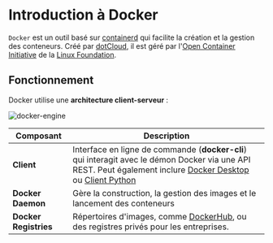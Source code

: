 # Introduction à Docker

`Docker` est un outil basé sur [containerd](https://containerd.io/) qui facilite la création et la gestion des conteneurs. Créé par [dotCloud](https://dotcloud.co.za/), il est géré par l'[Open Container Initiative](https://opencontainers.org/) de la [Linux Foundation](https://www.linuxfoundation.org/).

## Fonctionnement

Docker utilise une **architecture client-serveur** :

![docker-engine](/learning/docker/docker-engine.avif)

| Composant | Description |
|-----------|-------------|
| **Client** | Interface en ligne de commande (**docker-cli**) qui interagit avec le démon Docker via une API REST. Peut également inclure [Docker Desktop](https://docs.docker.com/desktop/) ou [Client Python](https://docker-py.readthedocs.io/en/stable/index.html) |
| **Docker Daemon** | Gère la construction, la gestion des images et le lancement des conteneurs |
| **Docker Registries**  | Répertoires d'images, comme [DockerHub](https://hub.docker.com/), ou des registres privés pour les entreprises. |